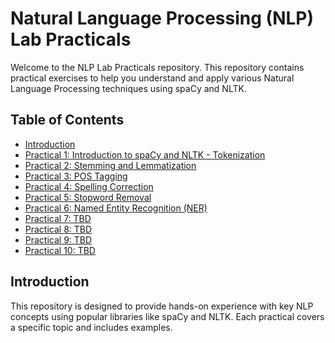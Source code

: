 # Natural Language Processing (NLP) Lab Practicals

Welcome to the NLP Lab Practicals repository. This repository contains practical exercises to help you understand and apply various Natural Language Processing techniques using spaCy and NLTK.

## Table of Contents

- [Introduction](#introduction)
- [Practical 1: Introduction to spaCy and NLTK - Tokenization](https://github.com/darshnkd/NLP-labs/blob/main/01_nlp.ipynb)
- [Practical 2: Stemming and Lemmatization](https://github.com/darshnkd/NLP-labs/blob/main/02_nlp.ipynb)
- [Practical 3: POS Tagging](https://github.com/darshnkd/NLP-labs/blob/main/03_nlp.ipynb)
- [Practical 4: Spelling Correction](https://github.com/darshnkd/NLP-labs/blob/main/04_nlp.ipynb)
- [Practical 5: Stopword Removal](https://github.com/darshnkd/NLP-labs/blob/main/05_nlp.ipynb)
- [Practical 6: Named Entity Recognition (NER)](#practical-6-named-entity-recognition-ner)
- [Practical 7: TBD](#practical-7-tbd)
- [Practical 8: TBD](#practical-8-tbd)
- [Practical 9: TBD](#practical-9-tbd)
- [Practical 10: TBD](#practical-10-tbd)

## Introduction

This repository is designed to provide hands-on experience with key NLP concepts using popular libraries like spaCy and NLTK. Each practical covers a specific topic and includes examples.
